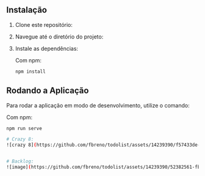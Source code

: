 ## Instalação

1. Clone este repositório:
2. Navegue até o diretório do projeto:
3. Instale as dependências:

   Com npm:

    ```bash
    npm install
    ```

## Rodando a Aplicação

Para rodar a aplicação em modo de desenvolvimento, utilize o comando:

Com npm:

```bash
npm run serve

# Crazy 8:
![crazy 8](https://github.com/fbreno/todolist/assets/14239390/f57433de-9a6d-4ed0-8e2f-9f7e8c38c9d6)


# Backlog:
![image](https://github.com/fbreno/todolist/assets/14239390/52382561-fbfe-49c8-8a84-5e33876381dc)
